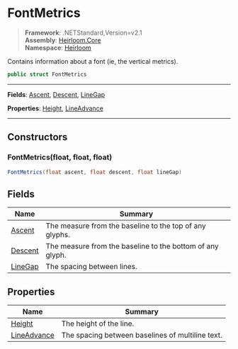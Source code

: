 # FontMetrics

> **Framework**: .NETStandard,Version=v2.1  
> **Assembly**: [Heirloom.Core][0]  
> **Namespace**: [Heirloom][0]  

Contains information about a font (ie, the vertical metrics).

```cs
public struct FontMetrics
```

--------------------------------------------------------------------------------

**Fields**: [Ascent][1], [Descent][2], [LineGap][3]

**Properties**: [Height][4], [LineAdvance][5]

--------------------------------------------------------------------------------

## Constructors

### FontMetrics(float, float, float)

```cs
FontMetrics(float ascent, float descent, float lineGap)
```

## Fields

| Name         | Summary                                                   |
|--------------|-----------------------------------------------------------|
| [Ascent][1]  | The measure from the baseline to the top of any glyphs.   |
| [Descent][2] | The measure from the baseline to the bottom of any glyph. |
| [LineGap][3] | The spacing between lines.                                |

## Properties

| Name             | Summary                                          |
|------------------|--------------------------------------------------|
| [Height][4]      | The height of the line.                          |
| [LineAdvance][5] | The spacing between baselines of multiline text. |

[0]: ..\Heirloom.Core.md
[1]: Heirloom.FontMetrics.Ascent.md
[2]: Heirloom.FontMetrics.Descent.md
[3]: Heirloom.FontMetrics.LineGap.md
[4]: Heirloom.FontMetrics.Height.md
[5]: Heirloom.FontMetrics.LineAdvance.md
